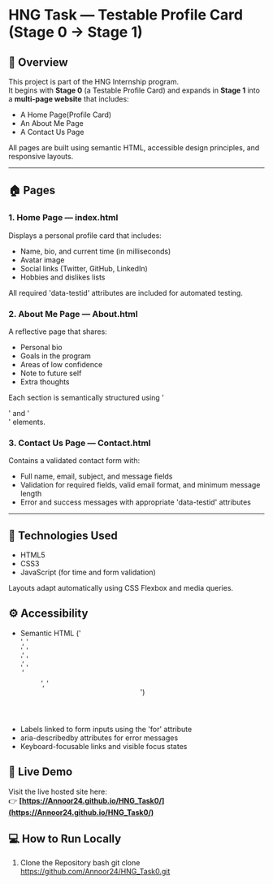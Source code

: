 # HNG Task — Testable Profile Card (Stage 0 → Stage 1)

## 🚀 Overview
This project is part of the HNG Internship program.  
It begins with **Stage 0** (a Testable Profile Card) and expands in **Stage 1** into a **multi-page website** that includes:
- A Home Page(Profile Card)
- An About Me Page
- A Contact Us Page

All pages are built using semantic HTML, accessible design principles, and responsive layouts.

---

## 🏠 Pages

### 1. Home Page — index.html
Displays a personal profile card that includes:
- Name, bio, and current time (in milliseconds)
- Avatar image
- Social links (Twitter, GitHub, LinkedIn)
- Hobbies and dislikes lists

All required 'data-testid' attributes are included for automated testing.

### 2. About Me Page — About.html
A reflective page that shares:
- Personal bio
- Goals in the program
- Areas of low confidence
- Note to future self
- Extra thoughts

Each section is semantically structured using '<main>' and '<section>' elements.

### 3. Contact Us Page — Contact.html
Contains a validated contact form with:
- Full name, email, subject, and message fields
- Validation for required fields, valid email format, and minimum message length
- Error and success messages with appropriate 'data-testid' attributes

---

## 🧩 Technologies Used
- HTML5
- CSS3 
- JavaScript (for time and form validation)

Layouts adapt automatically using CSS Flexbox and media queries.

## ⚙️ Accessibility
- Semantic HTML ('<article>', '<main>', '<section>', '<nav>', '<figure>', '<header>')
- Labels linked to form inputs using the 'for' attribute
- aria-describedby attributes for error messages
- Keyboard-focusable links and visible focus states


## 🔗 Live Demo
Visit the live hosted site here:  
👉 **[https://Annoor24.github.io/HNG_Task0/](https://Annoor24.github.io/HNG_Task0/)**

## 💻 How to Run Locally

1. Clone the Repository
   bash
   git clone https://github.com/Annoor24/HNG_Task0.git
